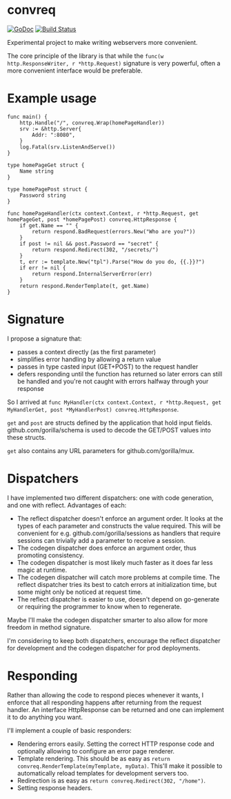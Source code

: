 # convreq

[![GoDoc](https://godoc.org/github.com/Jille/convreq?status.svg)](https://godoc.org/github.com/Jille/convreq)
[![Build Status](https://travis-ci.org/Jille/convreq.png)](https://travis-ci.org/Jille/convreq)

Experimental project to make writing webservers more convenient.

The core principle of the library is that while the `func(w http.ResponseWriter, r *http.Request)` signature is very powerful, often a more convenient interface would be preferable.

# Example usage

```
func main() {
	http.Handle("/", convreq.Wrap(homePageHandler))
	srv := &http.Server{
		Addr: ":8080",
	}
	log.Fatal(srv.ListenAndServe())
}

type homePageGet struct {
	Name string
}

type homePagePost struct {
	Password string
}

func homePageHandler(ctx context.Context, r *http.Request, get homePageGet, post *homePagePost) convreq.HttpResponse {
	if get.Name == "" {
		return respond.BadRequest(errors.New("Who are you?"))
	}
	if post != nil && post.Password == "secret" {
		return respond.Redirect(302, "/secrets/")
	}
	t, err := template.New("tpl").Parse("How do you do, {{.}}?")
	if err != nil {
		return respond.InternalServerError(err)
	}
	return respond.RenderTemplate(t, get.Name)
}
```

# Signature

I propose a signature that:

* passes a context directly (as the first parameter)
* simplifies error handling by allowing a return value
* passes in type casted input (GET+POST) to the request handler
* defers responding until the function has returned so later errors can still be handled and you're not caught with errors halfway through your response

So I arrived at `func MyHandler(ctx context.Context, r *http.Request, get MyHandlerGet, post *MyHandlerPost) convreq.HttpResponse`.

`get` and `post` are structs defined by the application that hold input fields. github.com/gorilla/schema is used to decode the GET/POST values into these structs.

`get` also contains any URL parameters for github.com/gorilla/mux.

# Dispatchers

I have implemented two different dispatchers: one with code generation, and one with reflect. Advantages of each:

* The reflect dispatcher doesn't enforce an argument order. It looks at the types of each parameter and constructs the value required. This will be convenient for e.g. github.com/gorilla/sessions as handlers that require sessions can trivially add a parameter to receive a session.
* The codegen dispatcher does enforce an argument order, thus promoting consistency.
* The codegen dispatcher is most likely much faster as it does far less magic at runtime.
* The codegen dispatcher will catch more problems at compile time. The reflect dispatcher tries its best to catch errors at initialization time, but some might only be noticed at request time.
* The reflect dispatcher is easier to use, doesn't depend on go-generate or requiring the programmer to know when to regenerate.

Maybe I'll make the codegen dispatcher smarter to also allow for more freedom in method signature.

I'm considering to keep both dispatchers, encourage the reflect dispatcher for development and the codegen dispatcher for prod deployments.

# Responding

Rather than allowing the code to respond pieces whenever it wants, I enforce that all responding happens after returning from the request handler. An interface HttpResponse can be returned and one can implement it to do anything you want.

I'll implement a couple of basic responders:

* Rendering errors easily. Setting the correct HTTP response code and optionally allowing to configure an error page renderer.
* Template rendering. This should be as easy as `return convreq.RenderTemplate(myTemplate, myData)`. This'll make it possible to automatically reload templates for development servers too.
* Redirection is as easy as `return convreq.Redirect(302, "/home")`.
* Setting response headers.
